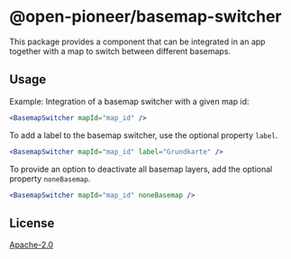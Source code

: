 # @open-pioneer/basemap-switcher

This package provides a component that can be integrated in an app together with a map to switch between different basemaps.

## Usage

Example: Integration of a basemap switcher with a given map id:

```jsx
<BasemapSwitcher mapId="map_id" />
```

To add a label to the basemap switcher, use the optional property `label`.

```jsx
<BasemapSwitcher mapId="map_id" label="Grundkarte" />
```

To provide an option to deactivate all basemap layers, add the optional property `noneBasemap`.

```jsx
<BasemapSwitcher mapId="map_id" noneBasemap />
```

## License

[Apache-2.0](https://www.apache.org/licenses/LICENSE-2.0)
